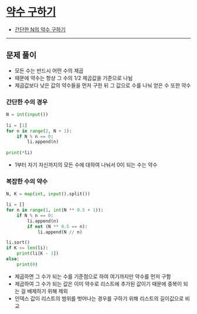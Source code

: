 # [약수 구하기](https://www.acmicpc.net/problem/2501)

- [간단한 N의 약수 구하기](https://swexpertacademy.com/main/code/problem/problemDetail.do?contestProbId=AV5PhcWaAKIDFAUq)

---

## 문제 풀이
- 모든 수는 반드시 어떤 수의 제곱
- 때문에 약수는 항상 그 수의 1/2 제곱값을 기준으로 나뉨
- 제곱값보다 낮은 값의 약수들을 먼저 구한 뒤 그 값으로 수를 나눠 얻은 수 또한 약수


### 간단한 수의 경우

```python
N = int(input())
 
li = [1]
for n in range(2, N + 1):
    if N % n == 0:
        li.append(n)
 
print(*li)
```
- 1부터 자기 자신까지의 모든 수에 대하여 나눠서 0이 되는 수는 약수



### 복잡한 수의 약수

```python
N, K = map(int, input().split())

li = []
for n in range(1, int(N ** 0.5 + 1)): 
    if N % n == 0:
        li.append(n)
        if not (N ** 0.5 == n): 
            li.append(N // n)

li.sort()
if K <= len(li):
    print(li[K - 1])
else:
    print(0)
```
- 제곱하면 그 수가 되는 수를 기준점으로 하여 여기까지만 약수를 먼저 구함
- 제곱하여 그 수가 되는 값은 이미 약수로 리스트에 추가된 값이기 때문에 중복이 되는 걸 배제하기 위해 제외
- 인덱스 값이 리스트의 범위를 벗어나는 경우를 구하기 위해 리스트의 길이값으로 비교